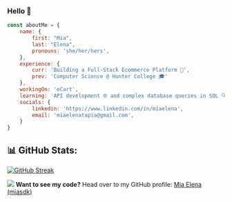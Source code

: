 ### Hello 👋

```javascript
const aboutMe = {
    name: {
        first: "Mia",
        last: "Elena",
        pronouns: 'she/her/hers',
    },
    experience: {
        curr: 'Building a Full-Stack Ecommerce Platform 🛒',
        prev: 'Computer Science @ Hunter College 🎓'
    },
    workingOn: 'eCart',
    learning: 'API development 🌐 and complex database queries in SQL 🔍',
    socials: {
        linkedin: 'https://www.linkedin.com/in/miaelena',
        email: 'miaelenatapia@gmail.com',
    }
}
```
## 📊 GitHub Stats:

[![GitHub Streak](https://streak-stats.demolab.com/?user=miasdk)](https://git.io/streak-stats)

![](https://visitcount.itsvg.in/api?id=miasdk&icon=3&color=1)
**Want to see my code?** Head over to my GitHub profile: [Mia Elena (miasdk)](https://github.com/miasdk)
